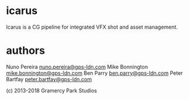 # icarus
Icarus is a CG pipeline for integrated VFX shot and asset management.

# authors
Nuno Pereira <nuno.pereira@gps-ldn.com>
Mike Bonnington <mike.bonnington@gps-ldn.com>
Ben Parry <ben.parry@gps-ldn.com>
Peter Bartfay <peter.bartfay@gps-ldn.com>

(c) 2013-2018 Gramercy Park Studios
